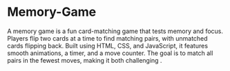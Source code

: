 # Memory-Game
A memory game is a fun card-matching game that tests memory and focus. Players flip two cards at a time to find matching pairs, with unmatched cards flipping back. Built using HTML, CSS, and JavaScript, it features smooth animations, a timer, and a move counter. The goal is to match all pairs in the fewest moves, making it both challenging .

